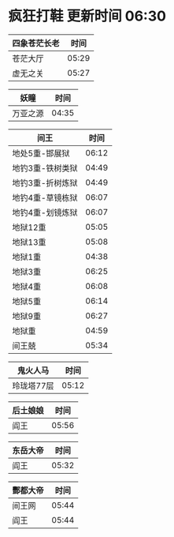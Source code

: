 # 疯狂打鞋 更新时间 06:30

| 四象苍茫长老   | 时间    |
|--------|-------|
| 苍茫大厅 | 05:29 |
| 虚无之关 | 05:27 |

| 妖瞳   | 时间    |
|--------|-------|
| 万亚之源 | 04:35 |

| 间王   | 时间    |
|--------|-------|
| 地处5重-邯展狱 | 06:12 |
| 地钓3重-铁树类狱 | 04:49 |
| 地钓3重-折树炼狱 | 04:49 |
| 地钓4重-草镜栋狱 | 06:07 |
| 地钓4重-划镜炼狱 | 06:07 |
| 地狱12重 | 05:05 |
| 地狱13重 | 05:08 |
| 地狱1重 | 04:38 |
| 地狱3重 | 06:25 |
| 地狱4重 | 06:08 |
| 地狱5重 | 06:14 |
| 地狱9重 | 06:27 |
| 地狱重 | 04:59 |
| 间王兢 | 05:34 |

| 鬼火人马   | 时间    |
|--------|-------|
| 玲珑塔77层 | 05:12 |

| 后土娘娘   | 时间    |
|--------|-------|
| 阎王 | 05:56 |

| 东岳大帝   | 时间    |
|--------|-------|
| 阎王 | 05:32 |

| 酆都大帝   | 时间    |
|--------|-------|
| 间王网 | 05:44 |
| 阎王 | 05:44 |